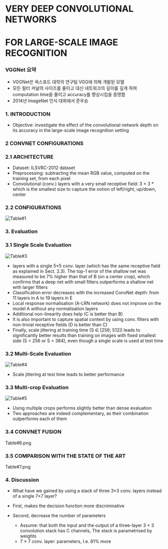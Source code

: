 # VERY DEEP CONVOLUTIONAL NETWORKS  
# FOR LARGE-SCALE IMAGE RECOGNITION  
  
### VGGNet 요약
* VGGNet은 옥스포드 대학의 연구팀 VGG에 의해 개발된 모델
* 모든 필터 커널의 사이즈를 줄이고 대신 네트워크의 깊이를 깊게 하여 computation time을 줄이고 accuracy를 향상시킴을 증명함
* 2014년 ImageNet 인식 대회에서 준우승  
  
  
### 1. INTRODUCTION
* Objective: investigate the effect of the convolutional network depth on its accuracy in the large-scale image recognition setting
  
  
### 2 CONVNET CONFIGURATIONS
### 2.1 ARCHITECTURE

* Dataset: ILSVRC-2012 dataset
* Preprocessing: subtracting the mean RGB value, computed on the training set, from each pixel
* Convolutional (conv.) layers with a very small receptive field: 3 × 3    * which is the smallest size to capture the notion of left/right, up/down, center

### 2.2 CONFIGURATIONS
![Table#1](https://user-images.githubusercontent.com/52662915/83132459-65f60680-a11c-11ea-94b6-9c88c9a0bec2.png)

### 3. Evaluation
### 3.1 Single Scale Evaluation

![Table#3](https://user-images.githubusercontent.com/52662915/83132770-dac94080-a11c-11ea-91f8-7f5252fb492c.png)

* layers with a single 5×5 conv. layer (which has the same receptive field as explained in Sect. 2.3). The top-1 error of the shallow net was measured to be 7% higher than that of B (on a center crop), which confirms that a deep net with small filters outperforms a shallow net with larger filters
* Classification error decreases with the increased ConvNet depth: from 11 layers in A to 19 layers in E
* Local response normalisation (A-LRN network) does not improve on the model A without any normalisation layers
* Additional non-linearity does help (C is better than B)
* It is also important to capture spatial context by using conv. filters with non-trivial receptive fields (D is better than C)
* Finally, scale jittering at training time (S ∈ [256; 512]) leads to significantly better results than training on images with fixed smallest side (S = 256 or S = 384), even though a single scale is used at test time

### 3.2 Multi-Scale Evaluation

![Table#4](https://user-images.githubusercontent.com/52662915/83132840-f16f9780-a11c-11ea-878c-3c09fa0baac9.png)

* Scale jittering at test time leads to better performance

### 3.3 Multi-crop Evaluation

![Table#5](https://user-images.githubusercontent.com/52662915/83132877-ff251d00-a11c-11ea-835f-b65db2828ee3.png)

* Using multiple crops performs slightly better than dense evaluation
* Two approaches are indeed complementary, as their combination outperforms each of them

### 3.4 CONVNET FUSION

Table#6.png

### 3.5 COMPARISON WITH THE STATE OF THE ART

Table#7.png

### 4. Discussion

* What have we gained by using a stack of three 3×3 conv. layers instead of a single 7×7 layer? 

* First, makes the decision function more discriminative

* Second, decrease the number of parameters
   * Assume: that both the input and the output of a three-layer 3 × 3 convolution stack has C channels, The stack is parametrised by  weights
   * 7 × 7 conv. layer:  parameters, I.e. 81% more


